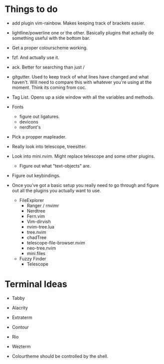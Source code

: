 # Things to do
- add plugin vim-rainbow. Makes keeping track of brackets easier.

- lightline/powerline one or the other. Basically plugins that actually do something useful with the bottom bar.

- Get a proper colourscheme working.

- fzf. And actually use it.

- ack. Better for searching than just /

- gitgutter. Used to keep track of what lines have changed and what haven't.
    Will need to compare this with whatever you're using at the moment.
    Think its coming from coc.


- Tag List. Opens up a side window with all the variables and methods.

- Fonts
    - figure out ligatures.
    - devicons
    - nerdfont's

- Pick a propper mapleader.
- Really look into telescope, treesitter.
- Look into mini.nvim. Might replace telescope and some other plugins.
    - Figure out what "text-objects" are.

- Figure out keybindings.

- Once you've got a basic setup you really need to go through and figure out all the plugins you actually want to use.
    - FileExplorer
        - Ranger / rnvimr
        - Nerdtree
        - Fern.vim
        - Vim-dirvish
        - nvim-tree.lua
        - tree.nvim
        - chadTree
        - telescope-file-browser.nvim
        - neo-tree.nvim
        - mini.files
    - Fuzzy Finder
        - Telescope

# Terminal Ideas
- Tabby
- Alacrity
- Extraterm
- Contour
- Rio
- Wezterm

- Colourtheme should be controlled by the shell.
